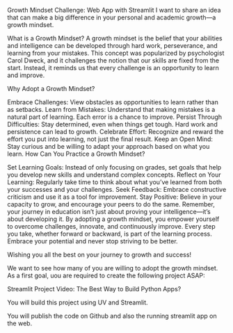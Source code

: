 Growth Mindset Challenge: Web App with Streamlit
I want to share an idea that can make a big difference in your personal and academic growth—a growth mindset.

What is a Growth Mindset?
A growth mindset is the belief that your abilities and intelligence can be developed through hard work, perseverance, and learning from your mistakes. This concept was popularized by psychologist Carol Dweck, and it challenges the notion that our skills are fixed from the start. Instead, it reminds us that every challenge is an opportunity to learn and improve.

Why Adopt a Growth Mindset?

Embrace Challenges: View obstacles as opportunities to learn rather than as setbacks.
Learn from Mistakes: Understand that making mistakes is a natural part of learning. Each error is a chance to improve.
Persist Through Difficulties: Stay determined, even when things get tough. Hard work and persistence can lead to growth.
Celebrate Effort: Recognize and reward the effort you put into learning, not just the final result.
Keep an Open Mind: Stay curious and be willing to adapt your approach based on what you learn.
How Can You Practice a Growth Mindset?

Set Learning Goals: Instead of only focusing on grades, set goals that help you develop new skills and understand complex concepts.
Reflect on Your Learning: Regularly take time to think about what you’ve learned from both your successes and your challenges.
Seek Feedback: Embrace constructive criticism and use it as a tool for improvement.
Stay Positive: Believe in your capacity to grow, and encourage your peers to do the same.
Remember, your journey in education isn’t just about proving your intelligence—it’s about developing it. By adopting a growth mindset, you empower yourself to overcome challenges, innovate, and continuously improve. Every step you take, whether forward or backward, is part of the learning process. Embrace your potential and never stop striving to be better.

Wishing you all the best on your journey to growth and success!

We want to see how many of you are willing to adopt the growth mindset. As a first goal, uou are required to create the following project ASAP:

Streamlit Project Video: The Best Way to Build Python Apps?

You will build this project using UV and Streamlit.

You will publish the code on Github and also the running streamlit app on the web.
